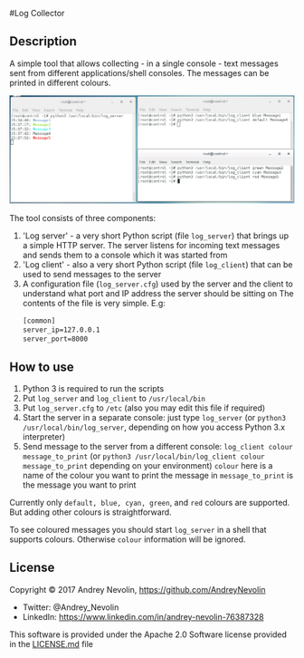 #Log Collector

## Description
A simple tool that allows collecting - in a single console - text messages
sent from different applications/shell consoles.
The messages can be printed in different colours.

![Log Collector example](/example.png?raw=true "Log Collector at work")

The tool consists of three components:

1. 'Log server' - a very short Python script (file ```log_server```) that
	brings up a simple HTTP server. The server listens for incoming
	text messages and sends them to a console which it was started from
2. 'Log client' - also a very short Python script (file ```log_client```)
	that can be used to send messages to the server
3. A configuration file (```log_server.cfg```) used by the server and the
	client to understand what port and IP address the server should be
	sitting on
	The contents of the file is very simple. E.g:
	```
	[common]
	server_ip=127.0.0.1
	server_port=8000
	```

## How to use
1. Python 3 is required to run the scripts
2. Put ```log_server``` and ```log_client``` to ```/usr/local/bin```
3. Put ```log_server.cfg``` to ```/etc``` (also you may edit this file if
	required)
4. Start the server in a separate console: just type ```log_server``` (or
	```python3 /usr/local/bin/log_server```, depending on how you access
	Python 3.x interpreter)
5. Send message to the server from a different console:
	```log_client colour message_to_print```
	(or ```python3 /usr/local/bin/log_client colour message_to_print```
	depending on your environment)
	```colour``` here is a name of the colour you want to print the message in
	```message_to_print``` is the message you want to print

Currently only ```default, blue, cyan, green```, and ```red``` colours are
supported. But adding other colours is straightforward.

To see coloured messages you should start ```log_server``` in a shell that
supports colours. Otherwise ```colour``` information will be ignored.

## License
Copyright © 2017 Andrey Nevolin, https://github.com/AndreyNevolin
 * Twitter: @Andrey_Nevolin
 * LinkedIn: https://www.linkedin.com/in/andrey-nevolin-76387328
  
This software is provided under the Apache 2.0 Software license provided in
the [LICENSE.md](LICENSE.md) file

